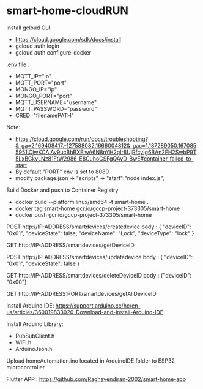 # smart-home-cloudRUN

Install gcloud CLI

- https://cloud.google.com/sdk/docs/install
- gcloud auth login
- gcloud auth configure-docker

.env file :

- MQTT_IP="ip"
- MQTT_PORT="port"
- MONGO_IP="ip"
- MONGO_PORT="port"
- MQTT_USERNAME="username"
- MQTT_PASSWORD="password"
- CRED="filenamePATH"

Note:

- https://cloud.google.com/run/docs/troubleshooting?&_ga=2.169408417.-127588082.1666004812&_gac=1.187289050.1670855951.CjwKCAiAv9ucBhBXEiwA6N8nYH2qIr8UjRfcyIg6BAn2FH2SwbP9T5LxBCkyLNz81FtW2986_E8CuhoCSFgQAvD_BwE#container-failed-to-start
- By default "PORT" env is set to 8080
- modify package.json -> "scripts" ->
  "start":"node index.js",

Build Docker and push to Container Registry

- docker build --platform linux/amd64 -t smart-home .
- docker tag smart-home gcr.io/gccp-project-373305/smart-home
- docker push gcr.io/gccp-project-373305/smart-home

POST
http://IP-ADDRESS/smartdevices/createdevice
body : {
"deviceID": "0x01",
"deviceState": false,
"deviceName": "Lock",
"deviceType": "lock"
}

GET
http://IP-ADDRESS/smartdevices/getDeviceID

POST
http://IP-ADDRESS/smartdevices/updatedevice
body : {
"deviceID": "0x01",
"deviceState": false
}

GET
http://IP-ADDRESS/smartdevices/deleteDeviceID
body : {"deviceID": "0x00"}

GET
http://IP-ADDRESS:PORT/smartdevices/getAllDeviceID

Install Arduino IDE:
https://support.arduino.cc/hc/en-us/articles/360019833020-Download-and-install-Arduino-IDE

Install Arduino Library:

- PubSubClient.h
- WiFi.h
- ArduinoJson.h

Upload homeAutomation.ino located in ArduinoIDE folder to ESP32 microcontroller

Flutter APP : https://github.com/Raghavendiran-2002/smart-home-app
